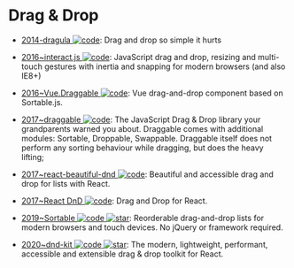 # Drag & Drop

- [2014-dragula ![code](https://ng-tech.icu/assets/code.svg)](https://github.com/bevacqua/dragula): Drag and drop so simple it hurts

- [2016~interact.js ![code](https://ng-tech.icu/assets/code.svg)](https://github.com/taye/interact.js): JavaScript drag and drop, resizing and multi-touch gestures with inertia and snapping for modern browsers (and also IE8+)

- [2016~Vue.Draggable ![code](https://ng-tech.icu/assets/code.svg)](https://github.com/SortableJS/Vue.Draggable): Vue drag-and-drop component based on Sortable.js.

- [2017~draggable ![code](https://ng-tech.icu/assets/code.svg)](https://github.com/Shopify/draggable): The JavaScript Drag & Drop library your grandparents warned you about. Draggable comes with additional modules: Sortable, Droppable, Swappable. Draggable itself does not perform any sorting behaviour while dragging, but does the heavy lifting;

- [2017~react-beautiful-dnd ![code](https://ng-tech.icu/assets/code.svg)](https://github.com/atlassian/react-beautiful-dnd): Beautiful and accessible drag and drop for lists with React.

- [2017~React DnD ![code](https://ng-tech.icu/assets/code.svg)](https://github.com/react-dnd/react-dnd/): Drag and Drop for React.

- [2019~Sortable ![code](https://ng-tech.icu/assets/code.svg) ![star](https://img.shields.io/github/stars/SortableJS/Sortable)](https://github.com/SortableJS/Sortable): Reorderable drag-and-drop lists for modern browsers and touch devices. No jQuery or framework required.

- [2020~dnd-kit ![code](https://ng-tech.icu/assets/code.svg) ![star](https://img.shields.io/github/stars/clauderic/dnd-kit)](https://github.com/clauderic/dnd-kit): The modern, lightweight, performant, accessible and extensible drag & drop toolkit for React.

